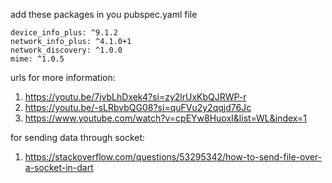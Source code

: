 add these packages in you pubspec.yaml file

    device_info_plus: ^9.1.2
    network_info_plus: ^4.1.0+1
    network_discovery: ^1.0.0
    mime: ^1.0.5

urls for more information:

1. https://youtu.be/7jvbLhDxek4?si=zy2lrUxKbQJRWP-r
2. https://youtu.be/-sLRbvbQG08?si=quFVu2y2qqjd76Jc
3. https://www.youtube.com/watch?v=cpEYw8HuoxI&list=WL&index=1

for sending data through socket:

1. https://stackoverflow.com/questions/53295342/how-to-send-file-over-a-socket-in-dart